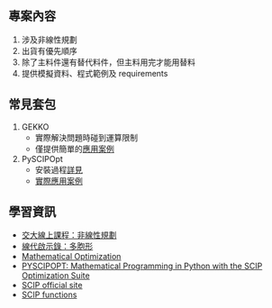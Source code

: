 ## 專案內容
1. 涉及非線性規劃
2. 出貨有優先順序
3. 除了主料件還有替代料件，但主料用完才能用替料
4. 提供模擬資料、程式範例及 requirements


## 常見套包
1. GEKKO
    * 實際解決問題時碰到運算限制
    * 僅提供簡單的[應用案例](https://github.com/yuning-lin/SideProjects/blob/main/NonlinearProgrammig/nonlinear_programming_gekko_simple.ipynb)
3. PySCIPOpt
    * 安裝過程[詳見](https://github.com/yuning-lin/SideProjects/blob/main/NonlinearProgrammig/SCIP.md)
    * [實際應用案例](https://github.com/yuning-lin/SideProjects/blob/main/NonlinearProgrammig/nonlinear_programming_scip_with_pgp.ipynb)


## 學習資訊
* [交大線上課程：非線性規劃](http://ocw.nctu.edu.tw/course_detail.php?bgid=3&gid=0&nid=358)
* [線代啟示錄：多胞形](https://ccjou.wordpress.com/2013/05/20/%E5%A4%9A%E8%83%9E%E5%BD%A2/)
* [Mathematical Optimization](https://scipbook.readthedocs.io/en/latest/intro.html)
* [PYSCIPOPT: Mathematical Programming in Python with the SCIP Optimization Suite](https://opus4.kobv.de/opus4-zib/files/6134/PySCIPOpt.pdf)
* [SCIP official site](https://scipopt.org/#scipoptsuite)
* [SCIP functions](https://scipopt.github.io/PySCIPOpt/docs/html/classpyscipopt_1_1scip_1_1Model.html)

